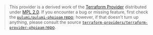 > This provider is a derived work of the [Terraform Provider](https://github.com/terraform-providers/terraform-provider-phpipam)
> distributed under [MPL 2.0](https://www.mozilla.org/en-US/MPL/2.0/). If you encounter a bug or missing feature,
> first check the [`pulumi/pulumi-phpipam` repo](https://github.com/pulumi/pulumi-phpipam/issues); however, if that doesn't turn up anything,
> please consult the source [`terraform-providers/terraform-provider-phpipam` repo](https://github.com/terraform-providers/terraform-provider-phpipam/issues).